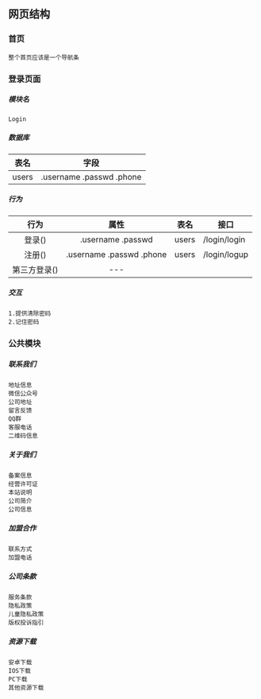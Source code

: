 ## 网页结构

### 首页

```
整个首页应该是一个导航条
```



### 登录页面

##### 模块名

````
Login
````



##### 数据库

| 表名  |           字段           |
| :---: | :----------------------: |
| users | .username .passwd .phone |

##### 行为

|     行为     |           属性           | 表名  | 接口         |
| :----------: | :----------------------: | ----- | ------------ |
|    登录()    |    .username .passwd     | users | /login/login |
|    注册()    | .username .passwd .phone | users | /login/logup |
| 第三方登录() |           ---            |       |              |



##### 交互

```
1.提供清除密码
2.记住密码
```





### 公共模块

##### 联系我们

```
地址信息
微信公众号
公司地址
留言反馈
QQ群
客服电话
二维码信息
```

##### 关于我们

```
备案信息
经营许可证
本站说明
公司简介
公司信息
```

##### 加盟合作

```
联系方式
加盟电话
```

##### 公司条款

```
服务条款
隐私政策
儿童隐私政策
版权投诉指引
```

##### 资源下载

```
安卓下载
IOS下载
PC下载
其他资源下载
```

